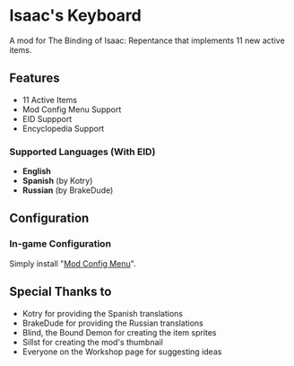 # Isaac's Keyboard
A mod for The Binding of Isaac: Repentance that implements 11 new active items.


## Features
- 11 Active Items
- Mod Config Menu Support
- EID Suppport
- Encyclopedia Support

### Supported Languages (With EID)
- **English**
- **Spanish** (by Kotry)
- **Russian** (by BrakeDude)


## Configuration

### In-game Configuration

Simply install &quot;[Mod Config Menu](https://steamcommunity.com/sharedfiles/filedetails/?id=2487535818)&quot;.


## Special Thanks to
- Kotry for providing the Spanish translations
- BrakeDude for providing the Russian translations
- Blind, the Bound Demon for creating the item sprites
- Sillst for creating the mod's thumbnail
- Everyone on the Workshop page for suggesting ideas
